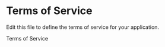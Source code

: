 # Terms of Service

Edit this file to define the terms of service for your application.

Terms of Service
